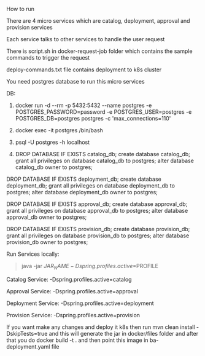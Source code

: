 How to run

There are 4 micro services which are catalog, deployment, approval and provision services

Each service talks to other services to handle the user request

There is script.sh in docker-request-job folder which contains the sample commands to trigger the request

deploy-commands.txt file contains deployment to k8s cluster

You need postgres database to run this micro services

DB:

1) docker run -d --rm -p 5432:5432 --name postgres -e POSTGRES_PASSWORD=password -e POSTGRES_USER=postgres -e
   POSTGRES_DB=postgres postgres -c 'max_connections=110'

2) docker exec -it postgres /bin/bash

3) psql -U postgres -h localhost

4) DROP DATABASE IF EXISTS catalog_db;
   create database catalog_db;
   grant all privileges on database catalog_db to postgres;
   alter database catalog_db owner to postgres;

DROP DATABASE IF EXISTS deployment_db;
create database deployment_db;
grant all privileges on database deployment_db to postgres;
alter database deployment_db owner to postgres;

DROP DATABASE IF EXISTS approval_db;
create database approval_db;
grant all privileges on database approval_db to postgres;
alter database approval_db owner to postgres;

DROP DATABASE IF EXISTS provision_db;
create database provision_db;
grant all privileges on database provision_db to postgres;
alter database provision_db owner to postgres;

Run Services locally:

>java -jar $JAR_NAME -Dspring.profiles.active=$PROFILE

Catalog Service: -Dspring.profiles.active=catalog

Approval Service: -Dspring.profiles.active=approval

Deployment Service: -Dspring.profiles.active=deployment

Provision Service: -Dspring.profiles.active=provision

If you want make any changes and deploy it k8s then run mvn clean install -DskipTests=true and this will generate the
jar in docker/files folder
and after that you do docker build -t <image-tag> . and then point this image in ba-deployment.yaml file
